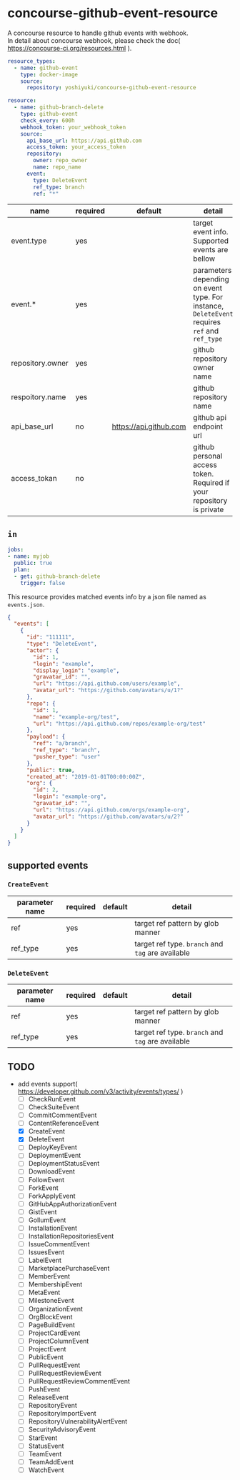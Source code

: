 # concourse-github-event-resource
A concourse resource to handle github events with webhook.  
In detail about concourse webhook, please check the doc( https://concourse-ci.org/resources.html ).

```yaml
resource_types:
  - name: github-event
    type: docker-image
    source:
      repository: yoshiyuki/concourse-github-event-resource

resource:
  - name: github-branch-delete
    type: github-event
    check_every: 600h
    webhook_token: your_webhook_token
    source:
      api_base_url: https://api.github.com
      access_token: your_access_token
      repository:
        owner: repo_owner
        name: repo_name
      event:
        type: DeleteEvent
        ref_type: branch
        ref: "*"
```

|name|required|default|detail|
|--|--|--|--|
|event.type|yes||target event info. Supported events are bellow|
|event.*|yes||parameters depending on event type. For instance, `DeleteEvent` requires `ref` and `ref_type`|
|repository.owner|yes||github repository owner name|
|respoitory.name|yes||github repository name|
|api_base_url|no|https://api.github.com|github api endpoint url|
|access_tokan|no||github personal access token. Required if your repository is private|


## `in`

```yaml
jobs:
- name: myjob
  public: true
  plan:
  - get: github-branch-delete
    trigger: false
```

This resource provides matched events info by a json file named as `events.json`.

```json
{
  "events": [
    {
      "id": "111111",
      "type": "DeleteEvent",
      "actor": {
        "id": 1,
        "login": "example",
        "display_login": "example",
        "gravatar_id": "",
        "url": "https://api.github.com/users/example",
        "avatar_url": "https://github.com/avatars/u/1?"
      },
      "repo": {
        "id": 1,
        "name": "example-org/test",
        "url": "https://api.github.com/repos/example-org/test"
      },
      "payload": {
        "ref": "a/branch",
        "ref_type": "branch",
        "pusher_type": "user"
      },
      "public": true,
      "created_at": "2019-01-01T00:00:00Z",
      "org": {
        "id": 2,
        "login": "example-org",
        "gravatar_id": "",
        "url": "https://api.github.com/orgs/example-org",
        "avatar_url": "https://github.com/avatars/u/2?"
      }
    }
  ]
}
```

## supported events
### `CreateEvent`
|parameter name|required|default|detail|
|--|--|--|--|
|ref|yes||target ref pattern by glob manner|
|ref_type|yes||target ref type. `branch` and `tag` are available|

### `DeleteEvent`
|parameter name|required|default|detail|
|--|--|--|--|
|ref|yes||target ref pattern by glob manner|
|ref_type|yes||target ref type. `branch` and `tag` are available|

## TODO
- add events support( https://developer.github.com/v3/activity/events/types/ )
  - [ ] CheckRunEvent
  - [ ] CheckSuiteEvent
  - [ ] CommitCommentEvent
  - [ ] ContentReferenceEvent
  - [x] CreateEvent
  - [x] DeleteEvent
  - [ ] DeployKeyEvent
  - [ ] DeploymentEvent
  - [ ] DeploymentStatusEvent
  - [ ] DownloadEvent
  - [ ] FollowEvent
  - [ ] ForkEvent
  - [ ] ForkApplyEvent
  - [ ] GitHubAppAuthorizationEvent
  - [ ] GistEvent
  - [ ] GollumEvent
  - [ ] InstallationEvent
  - [ ] InstallationRepositoriesEvent
  - [ ] IssueCommentEvent
  - [ ] IssuesEvent
  - [ ] LabelEvent
  - [ ] MarketplacePurchaseEvent
  - [ ] MemberEvent
  - [ ] MembershipEvent
  - [ ] MetaEvent
  - [ ] MilestoneEvent
  - [ ] OrganizationEvent
  - [ ] OrgBlockEvent
  - [ ] PageBuildEvent
  - [ ] ProjectCardEvent
  - [ ] ProjectColumnEvent
  - [ ] ProjectEvent
  - [ ] PublicEvent
  - [ ] PullRequestEvent
  - [ ] PullRequestReviewEvent
  - [ ] PullRequestReviewCommentEvent
  - [ ] PushEvent
  - [ ] ReleaseEvent
  - [ ] RepositoryEvent
  - [ ] RepositoryImportEvent
  - [ ] RepositoryVulnerabilityAlertEvent
  - [ ] SecurityAdvisoryEvent
  - [ ] StarEvent
  - [ ] StatusEvent
  - [ ] TeamEvent
  - [ ] TeamAddEvent
  - [ ] WatchEvent
